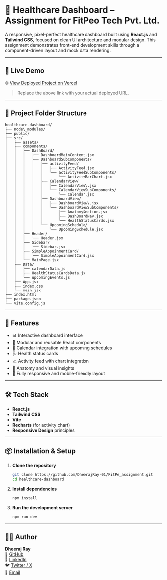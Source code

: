# 🏥 Healthcare Dashboard – Assignment for FitPeo Tech Pvt. Ltd.

A responsive, pixel-perfect healthcare dashboard built using **React.js** and **Tailwind CSS**, focused on clean UI architecture and modular design. This assignment demonstrates front-end development skills through a component-driven layout and mock data rendering.

---

## 🔗 Live Demo

🌐 [View Deployed Project on Vercel](https://your-vercel-app-url.vercel.app)  
> Replace the above link with your actual deployed URL.

---

## 📁 Project Folder Structure

```
healthcare-dashboard/
├── node\_modules/
├── public/
├── src/
│   ├── assets/
│   ├── components/
│   │   ├── DashBoard/
│   │   │   ├── DashboardMainContent.jsx
│   │   │   ├── DashboardSubComponents/
│   │   │   │   ├── activityFeed/
│   │   │   │   │   ├── ActivityFeed.jsx
│   │   │   │   │   └── activityFeedSubComponents/
│   │   │   │   │       └── ActivityBarChart.jsx
│   │   │   │   ├── CalendarView/
│   │   │   │   │   ├── CalendarView\.jsx
│   │   │   │   │   └── CalendarViewSubComponents/
│   │   │   │   │       └── Calendar.jsx
│   │   │   │   ├── DashboardView/
│   │   │   │   │   ├── DashboardView\.jsx
│   │   │   │   │   └── DashboardViewSubComponents/
│   │   │   │   │       ├── AnatomySection.jsx
│   │   │   │   │       ├── DashBoardNav.jsx
│   │   │   │   │       └── HealthStatusCards.jsx
│   │   │   │   └── UpcomingSchedule/
│   │   │   │       └── UpcomingSchedule.jsx
│   │   ├── Header/
│   │   │   └── Header.jsx
│   │   ├── Sidebar/
│   │   │   └── Sidebar.jsx
│   │   ├── SimpleAppoinmentCard/
│   │   │   └── SimpleAppoinmentCard.jsx
│   │   └── MainPage.jsx
│   ├── Data/
│   │   ├── calendarData.js
│   │   ├── HealthStatusCardsData.js
│   │   └── upcomingEvents.js
│   ├── App.jsx
│   ├── index.css
│   └── main.jsx
├── index.html
├── package.json
└── vite.config.js

````

---

## 🚀 Features

- 📊 Interactive dashboard interface
- 🧩 Modular and reusable React components
- 📅 Calendar integration with upcoming schedules
- 🩺 Health status cards
- 📈 Activity feed with chart integration
- 🧠 Anatomy and visual insights
- 📱 Fully responsive and mobile-friendly layout

---

## 🛠️ Tech Stack

- **React.js**
- **Tailwind CSS**
- **Vite**
- **Recharts** (for activity chart)
- **Responsive Design** principles

---

## 📦 Installation & Setup

1. **Clone the repository**
   ```bash
   git clone https://github.com/DheerajRay-01/FitPe_assignment.git
   cd healthcare-dashboard


2. **Install dependencies**

   ```bash
   npm install
   ```

3. **Run the development server**

   ```bash
   npm run dev
   ```

---

## 👨‍💻 Author

**Dheeraj Ray**  
🔗 [GitHub](https://github.com/DheerajRay-01)  
💼 [LinkedIn](https://www.linkedin.com/in/dheeraj-ray-628853291/)  
🐦 [Twitter / X](https://x.com/DheerajRay2003)  
📧 [Email](mailto:dheerajray2003@gmail.com)



